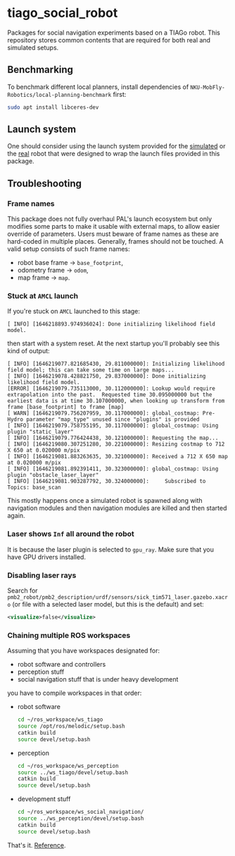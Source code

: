 # tiago_social_robot

Packages for social navigation experiments based on a TIAGo robot. This repository stores common contents that are required for both real and simulated setups.

## Benchmarking

To benchmark different local planners, install dependencies of `NKU-MobFly-Robotics/local-planning-benchmark` first:

```bash
sudo apt install libceres-dev
```

## Launch system

One should consider using the launch system provided for the [simulated](https://github.com/rayvburn/tiago_social_robot_sim) or the [real](https://github.com/rayvburn/tiago_social_robot_real) robot that were designed to wrap the launch files provided in this package.

## Troubleshooting

### Frame names

This package does not fully overhaul PAL's launch ecosystem but only modifies some parts to make it usable with external maps, to allow easier override of parameters.
Users must beware of frame names as these are hard-coded in multiple places.
Generally, frames should not be touched. A valid setup consists of such frame names:

- robot base frame -> `base_footprint`,
- odometry frame -> `odom`,
- map frame -> `map`.

### Stuck at `AMCL` launch

If you're stuck on `AMCL` launched to this stage:

```console
[ INFO] [1646218893.974936024]: Done initializing likelihood field model.
```

then start with a system reset. At the next startup you'll probably see this kind of output:

```console
[ INFO] [1646219077.821685430, 29.811000000]: Initializing likelihood field model; this can take some time on large maps...
[ INFO] [1646219078.428821750, 29.837000000]: Done initializing likelihood field model.
[ERROR] [1646219079.735113000, 30.112000000]: Lookup would require extrapolation into the past.  Requested time 30.095000000 but the earliest data is at time 30.107000000, when looking up transform from frame [base_footprint] to frame [map]
[ WARN] [1646219079.756207959, 30.117000000]: global_costmap: Pre-Hydro parameter "map_type" unused since "plugins" is provided
[ INFO] [1646219079.758755195, 30.117000000]: global_costmap: Using plugin "static_layer"
[ INFO] [1646219079.776424438, 30.121000000]: Requesting the map...
[ INFO] [1646219080.307251280, 30.221000000]: Resizing costmap to 712 X 650 at 0.020000 m/pix
[ INFO] [1646219081.883263635, 30.321000000]: Received a 712 X 650 map at 0.020000 m/pix
[ INFO] [1646219081.892391411, 30.323000000]: global_costmap: Using plugin "obstacle_laser_layer"
[ INFO] [1646219081.903287792, 30.324000000]:     Subscribed to Topics: base_scan
```

This mostly happens once a simulated robot is spawned along with navigation modules and then navigation modules are killed and then started again.

### Laser shows `Inf` all around the robot

It is because the laser plugin is selected to `gpu_ray`. Make sure that you have GPU drivers installed.

### Disabling laser rays

Search for `pmb2_robot/pmb2_description/urdf/sensors/sick_tim571_laser.gazebo.xacro` (or file with a selected laser model, but this is the default) and set:

```xml
<visualize>false</visualize>
```

### Chaining multiple ROS workspaces

Assuming that you have workspaces designated for:

- robot software and controllers
- perception stuff
- social navigation stuff that is under heavy development

you have to compile workspaces in that order:

- robot software

  ```bash
  cd ~/ros_workspace/ws_tiago
  source /opt/ros/melodic/setup.bash
  catkin build
  source devel/setup.bash
  ```

- perception

  ```bash
  cd ~/ros_workspace/ws_perception
  source ../ws_tiago/devel/setup.bash
  catkin build
  source devel/setup.bash
  ```

- development stuff

  ```bash
  cd ~/ros_workspace/ws_social_navigation/
  source ../ws_perception/devel/setup.bash
  catkin build
  source devel/setup.bash
  ```

That's it. [Reference](http://wiki.ros.org/catkin/Tutorials/workspace_overlaying).
